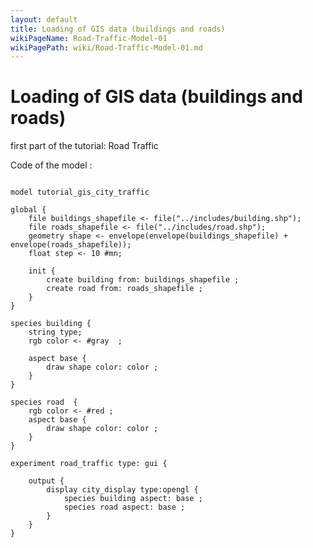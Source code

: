 ```yaml
---
layout: default
title: Loading of GIS data (buildings and roads)
wikiPageName: Road-Traffic-Model-01
wikiPagePath: wiki/Road-Traffic-Model-01.md
---
```


[//]: # (keyword|constant_#minute)
[//]: # (keyword|concept_gis)
# Loading of GIS data (buildings and roads)


first part of the tutorial: Road Traffic


Code of the model : 

```

model tutorial_gis_city_traffic

global {
	file buildings_shapefile <- file("../includes/building.shp");
	file roads_shapefile <- file("../includes/road.shp");
	geometry shape <- envelope(envelope(buildings_shapefile) + envelope(roads_shapefile));
	float step <- 10 #mn;
	
	init {
		create building from: buildings_shapefile ;
		create road from: roads_shapefile ;
	}
}

species building {
	string type; 
	rgb color <- #gray  ;
	
	aspect base {
		draw shape color: color ;
	}
}

species road  {
	rgb color <- #red ;
	aspect base {
		draw shape color: color ;
	}
}

experiment road_traffic type: gui {
		
	output {
		display city_display type:opengl {
			species building aspect: base ;
			species road aspect: base ;
		}
	}
}
```
